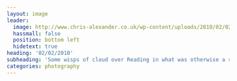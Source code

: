 ```yaml
---
layout: image
leader:
  image: http://www.chris-alexander.co.uk/wp-content/uploads/2010/02/020210small.jpg
  hassmall: false
  position: bottom left
  hidetext: true
heading: '02/02/2010'
subheading: 'Some wisps of cloud over Reading in what was otherwise a surprisingly nice day'
categories: photography
---
```

